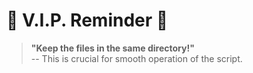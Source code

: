 # 🚀 **V.I.P. Reminder** 🚀

> **"Keep the files in the same directory!"**  
> -- This is crucial for smooth operation of the script.
